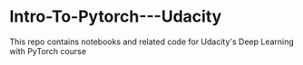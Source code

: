 # Intro-To-Pytorch---Udacity
This repo contains notebooks and related code for Udacity's Deep Learning with PyTorch course
